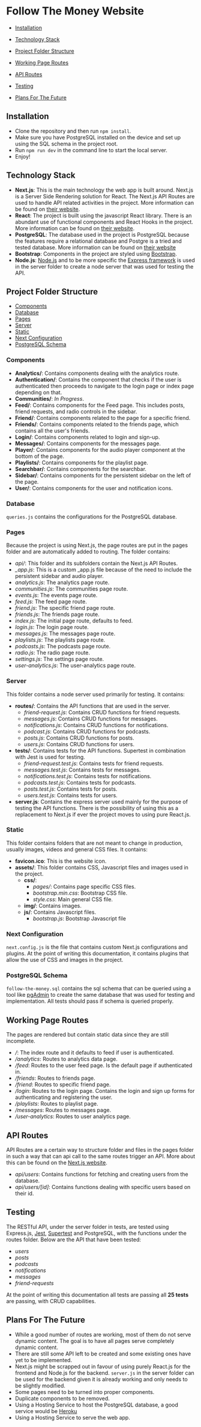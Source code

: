 # Follow The Money Website

* [Installation](#installation)

* [Technology Stack](#technology-stack)

* [Project Folder Structure](#project-folder-structure)

* [Working Page Routes](#working-page-routes)

* [API Routes](#api-routes)

* [Testing](#testing)

* [Plans For The Future](#plans-for-the-future)


## Installation

* Clone the repository and then run `npm install`.
* Make sure you have PostgreSQL installed on the device and set up using the SQL schema in the project root.
* Run `npm run dev` in the command line to start the local server.
* Enjoy!

## Technology Stack
- **Next.js**: This is the main technology the web app is built around. Next.js is a Server Side Rendering solution for         React. The Next.js API Routes are used to handle API related activities in the project. More information can be found on    [their website](https://nextjs.org/).
- **React**: The project is built using the javascript React library. There is an abundant use of functional components and       React Hooks in the project. More information can be found on [their website](https://reactjs.org/).
- **PostgreSQL**: The database used in the project is PostgreSQL because the features require a relational database and Postgre   is a tried and tested database. More information can be found on [their website](https://www.postgresql.org)
- **Bootstrap**: Components in the project are styled using [Bootstrap](https://getbootstrap.com/).
- **Node.js**: [Node.js](https://nodejs.org/en/) and to be more specific the [Express framework](https://expressjs.com) is      used in the server folder to create a node server that was used for testing the API.

## Project Folder Structure

- [Components](#components)
- [Database](#database)
- [Pages](#pages)
- [Server](#server)
- [Static](#static)
- [Next Configuration](#next-config)
- [PostgreSQL Schema](#postgresql-schema)

### Components

- **Analytics/**: Contains components dealing with the analytics route.
- **Authentication/**: Contains the component that checks if the user is authenticated then proceeds to navigate to the login page or index page depending on that.
- **Communities/**: *In Progress*.
- **Feed/**: Contains components for the Feed page. This includes posts, friend requests, and radio controls in the sidebar.
- **Friend/**: Contains components related to the page for a specific friend.
- **Friends/**: Contains components related to the friends page, which contains all the user's friends.
- **Login/**: Contains components related to login and sign-up.
- **Messages/**: Contains components for the messages page.
- **Player/**: Contains components for the audio player component at the bottom of the page.
- **Playlists/**: Contains components for the playlist page.
- **Searchbar/**: Contains components for the searchbar.
- **Sidebar/**: Contains components for the persistent sidebar on the left of the page.
- **User/**: Contains components for the user and notification icons.

### Database

`queries.js` contains the configurations for the PostgreSQL database.

### Pages

Because the project is using Next.js, the page routes are put in the pages folder and are automatically added to routing. The folder contains:

- *api/*: This folder and its subfolders contain the Next.js API Routes.
- *_app.js*: This is a custom \_app.js file because of the need to include the persistent sidebar and audio player.
- *analytics.js*: The analytics page route.
- *communities.js*: The communities page route.
- *events.js*: The events page route.
- *feed.js*: The feed page route.
- *friend.js*: The specific friend page route.
- *friends.js*: The friends page route.
- *index.js*: The initial page route, defaults to feed.
- *login.js*: The login page route.
- *messages.js*: The messages page route.
- *playlists.js*: The playlists page route.
- *podcasts.js*: The podcasts page route.
- *radio.js*: The radio page route.
- *settings.js*: The settings page route.
- *user-analytics.js*: The user-analytics page route.

### Server

This folder contains a node server used primarily for testing. It contains:

- **routes/**: Contains the API functions that are used in the server.
  * *friend-request.js*: Contains CRUD functions for friend requests.
  * *messages.js*: Contains CRUD functions for messages.
  * *notifications.js*: Contains CRUD functions for notifications.
  * *podcast.js*: Contains CRUD functions for podcasts.
  * *posts.js*: Contains CRUD functions for posts.
  * *users.js*: Contains CRUD functions for users.
- **tests/**: Contains tests for the API functions. Supertest in combination with Jest is used for testing.
  * *friend-request.test.js*: Contains tests for friend requests.
  * *messages.test.js*: Contains tests for messages.
  * *notifications.test.js*: Contains tests for notifications.
  * *podcasts.test.js*: Contains tests for podcasts.
  * *posts.test.js*: Contains tests for posts.
  * *users.test.js*: Contains tests for users.
- **server.js**: Contains the express server used mainly for the purpose of testing the API functions. There is the possibility of using this as a replacement to Next.js if ever the project moves to using pure React.js.

### Static

This folder contains folders that are not meant to change in production, usually images, videos and general CSS files. It contains:

- **favicon.ico**: This is the website icon.
- **assets/**: This folder contains CSS, Javascript files and images used in the project.
  - **css/**:
    * *pages/*: Contains page specific CSS files.
    * *bootstrap.min.css*: Bootstrap CSS file.
    * *style.css*: Main general CSS file.
  - **img/**: Contains images.
  - **js/**: Contains Javascript files.
    * *bootstrap.js*: Bootstrap Javascript file
    
### Next Configuration

`next.config.js` is the file that contains custom Next.js configurations and plugins. At the point of writing this documentation, it contains plugins that allow the use of CSS and images in the project.

### PostgreSQL Schema

`follow-the-money.sql` contains the sql schema that can be queried using a tool like [pgAdmin](https://www.pgadmin.org/) to create the same database that was used for testing and implementation. All tests should pass if schema is queried properly.


## Working Page Routes

The pages are rendered but contain static data since they are still incomplete.

- */*: The index route and it defaults to feed if user is authenticated.
- */analytics*: Routes to analytics data page.
- */feed*: Routes to the user feed page. Is the default page if authenticated in.
- */friends*: Routes to friends page.
- */friend*: Routes to specific friend page.
- */login*: Routes to the login page. Contains the login and sign up forms for authenticating and registering the user.
- */playlists*: Routes to playlist page.
- */messages*: Routes to messages page.
- */user-analytics*: Routes to user analytics page.

## API Routes

API Routes are a certain way to structure folder and files in the pages folder in such a way that can api call to the same routes trigger an API. More about this can be found on the [Next.js website](https://nextjs.org/docs/#api-routes).

- *api/users*: Contains functions for fetching and creating users from the database.
- *api/users/[id]*: Contains functions dealing with specific users based on their id.

## Testing

The RESTful API, under the server folder in tests, are tested using Express.js, [Jest](https://jestjs.io/), [Supertest](https://www.npmjs.com/package/supertest) and PostgreSQL, with the functions under the routes folder. Below are the API that have been tested:

- *users*
- *posts*
- *podcasts*
- *notifications*
- *messages*
- *friend-requests*

At the point of writing this documentation all tests are passing all **25 tests** are passing, with CRUD capabilities.

## Plans For The Future

- While a good number of routes are working, most of them do not serve dynamic content. The goal is to have all pages serve completely dynamic content.
- There are still some API left to be created and some existing ones have yet to be implemented.
- Next.js might be scrapped out in favour of using purely React.js for the frontend and Node.js for the backend. `server.js` in the server folder can be used for the backend given it is already working and only needs to be slightly modified.
- Some pages need to be turned into proper components.
- Duplicate components to be removed.
- Using a Hosting Service to host the PostgreSQL database, a good service would be [Heroku](heroku.com)
- Using a Hosting Service to serve the web app.
